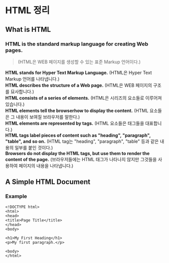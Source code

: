 # HTML 정리

## What is HTML
### HTML is the standard markup language for creating Web pages.
> (HTML은 WEB 페이지를 생성할 수 있는 표준 Markup 언어이다.)

**HTML stands for Hyper Text Markup Language.**
(HTML은 Hyper Text Markup 언어를 나타냅니다.)<br>
**HTML describes the structure of a Web page.**
(HTML은 WEB 페이지의 구조를 묘사합니다.)<br>
**HTML consists of a series of elements.**
(HTML은 시리즈의 요소들로 이루어져 있습니다.)<br>
**HTML elements tell the browserhow to display the content.**
(HTML 요소들은 그 내용이 보여질 브라우저를 말한다.)<br>
**HTML elements are represented by tags.**
(HTML 요소들은 태그들을 대표합니다.)<br>
**HTML tags label pieces of content such as "heading", "paragraph", "table", and so on.**
(HTML tag는 "heading", "paragraph", "table" 등과 같은 내용의 일부를 붙인 것이다.)<Br>
**Browsers do not display the HTML tags, but use them to render the content of the page.**
(브라우저들에는 HTML 태그가 나타나지 않지만 그것들을 사용하여 페이지의 내용을 나타냅니다.)<Br>

## A Simple HTML Document
### Example
```
<!DOCTYPE html>
<html>
<head>
<title>Page Title</title>
</head>
<body>

<h1>My First Heading</h1>
<p>My first paragraph.</p>

<body>
</html>
```